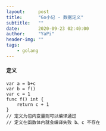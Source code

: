 ```yaml
---
layout:     post
title:      "Go小记 - 数据定义"
subtitle:   ""
date:       2020-09-23 02:40:00
author:     "YaPi"
header-img: ""
tags:
    - golang
---
```


#### 定义


```
var a = b+c
var b = f()
var c = 1
func f() int {
	return c + 1
}
// 定义为包内变量则可以编译通过
// 定义在函数体内就会编译失败 b、c 不存在

```

